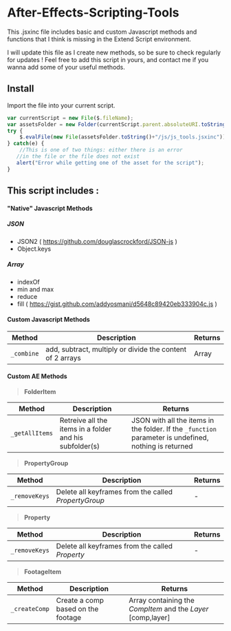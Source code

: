 # After-Effects-Scripting-Tools
This .jsxinc file includes basic and custom Javascript methods and functions that I think is missing in the Extend Script environment.

I will update this file as I create new methods, so be sure to check regularly for updates !
Feel free to add this script in yours, and contact me if you wanna add some of your useful methods.

## Install
Import the file into your current script.
```javascript
var currentScript = new File($.fileName);
var assetsFolder = new Folder(currentScript.parent.absoluteURI.toString()+"/assets");
try {
	$.evalFile(new File(assetsFolder.toString()+"/js/js_tools.jsxinc"));
} catch(e) {
	//This is one of two things: either there is an error
   //in the file or the file does not exist
   alert("Error while getting one of the asset for the script");
}
```
## This script includes :
#### "Native" Javascript Methods
##### JSON
- JSON2 ( https://github.com/douglascrockford/JSON-js )
- Object.keys

##### Array
- indexOf
- min and max
- reduce
- fill ( https://gist.github.com/addyosmani/d5648c89420eb333904c.js )

#### Custom Javascript Methods
Method | Description | Returns
------ | ----------- | -----------
`_combine` | add, subtract, multiply or divide the content of 2 arrays | Array

#### Custom AE Methods

>**FolderItem**

Method | Description | Returns
------ | ----------- | -----------
`_getAllItems` | Retreive all the items in a folder and his subfolder(s) | JSON with all the items in the folder. If the `_function` parameter is undefined, nothing is returned

>**PropertyGroup**

Method | Description | Returns
------ | ----------- | -----------
`_removeKeys` | Delete all keyframes from the called *PropertyGroup* | -

>**Property**

Method | Description | Returns
------ | ----------- | -----------
`_removeKeys` | Delete all keyframes from the called *Property* | -

>**FootageItem**

Method | Description | Returns
------ | ----------- | -----------
`_createComp` | Create a comp based on the footage | Array containing the *CompItem* and the *Layer* [comp,layer]
